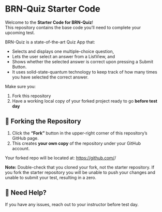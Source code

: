 # BRN-Quiz Starter Code

Welcome to the **Starter Code for BRN-Quiz**!  
This repository contains the base code you’ll need to complete your upcoming test.

BRN-Quiz is a state-of-the-art Quiz App that:
- Selects and displays one multiple-choice question, 
- Lets the user select an answer from a ListView, and 
- Shows whether the selected answer is correct upon pressing a Submit Button. 
- It uses solid-state-quantum technology to keep track of how many times you have selected the correct answer.

Make sure you: 

1) Fork this repository 
2) Have a working local copy of your forked project ready to go **before test day**

## 🍴 Forking the Repository

1. Click the **“Fork”** button in the upper-right corner of this repository’s GitHub page.
2. This creates **your own copy** of the repository under your GitHub account.

Your forked repo will be located at:
https://github.com/<your-username>/<BRNQuiz>

**Note:** Double-check that you cloned your fork, not the starter repository.
If you fork the starter repository you will be unable to push your changes and unable to submit your test, resulting in a zero.

## 🧠 Need Help?

If you have any issues, reach out to your instructor before test day.